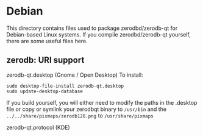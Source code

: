 
Debian
====================
This directory contains files used to package zerodbd/zerodb-qt
for Debian-based Linux systems. If you compile zerodbd/zerodb-qt yourself, there are some useful files here.

## zerodb: URI support ##


zerodb-qt.desktop  (Gnome / Open Desktop)
To install:

	sudo desktop-file-install zerodb-qt.desktop
	sudo update-desktop-database

If you build yourself, you will either need to modify the paths in
the .desktop file or copy or symlink your zerodbqt binary to `/usr/bin`
and the `../../share/pixmaps/zerodb128.png` to `/usr/share/pixmaps`

zerodb-qt.protocol (KDE)

